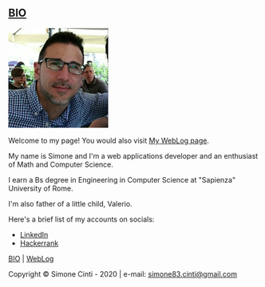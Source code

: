 ## <a id="bio" href="#">BIO</a>

![My picture](/images/me.jpg)

Welcome to my page! You would also visit [My WebLog page](https://simonecinti.github.io/weblog).

My name is Simone and I'm a web applications developer and an enthusiast of Math and Computer Science.

I earn a Bs degree in Engineering in Computer Science at "Sapienza" University of Rome.

I'm also father of a little child, Valerio.

Here's a brief list of my accounts on socials:
  - <a href="https://www.linkedin.com/in/simone-cinti-1743a659/" target="_blank">LinkedIn</a>
  - <a href="https://www.hackerrank.com/sim083" target="_blank">Hackerrank</a>


<a href="#bio">BIO</a> | <a href="weblog">WebLog</a>

Copyright &copy; Simone Cinti - 2020 | e-mail: <a href="mailto:simone83.cinti@gmail.com">simone83.cinti@gmail.com</a>
